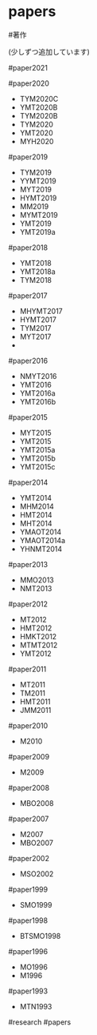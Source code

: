 # papers

#著作

(少しずつ追加しています)

#paper2021

#paper2020

* TYM2020C
* YMT2020B
* TYM2020B
* TYM2020
* YMT2020
* MYH2020

#paper2019


* TYM2019
* YYMT2019
* MYT2019
* HYMT2019
* MM2019
* MYMT2019
* YMT2019
* YMT2019a



#paper2018


* YMT2018
* YMT2018a
* TYM2018



#paper2017


* MHYMT2017
* HYMT2017
* TYM2017
* MYT2017
*

#paper2016


* NMYT2016
* YMT2016
* YMT2016a
* YMT2016b



#paper2015


* MYT2015
* YMT2015
* YMT2015a
* YMT2015b
* YMT2015c



#paper2014


* YMT2014
* MHM2014
* HMT2014
* MHT2014
* YMAOT2014
* YMAOT2014a
* YHNMT2014



#paper2013


* MMO2013
* NMT2013



#paper2012


* MT2012
* HMT2012
* HMKT2012
* MTMT2012
* YMT2012



#paper2011


* MT2011
* TM2011
* HMT2011
* JMM2011



#paper2010


* M2010



#paper2009


* M2009



#paper2008


* MBO2008



#paper2007


* M2007
* MBO2007



#paper2002


* MSO2002



#paper1999


* SMO1999



#paper1998


* BTSMO1998



#paper1996


* MO1996
* M1996



#paper1993


* MTN1993



#research #papers
